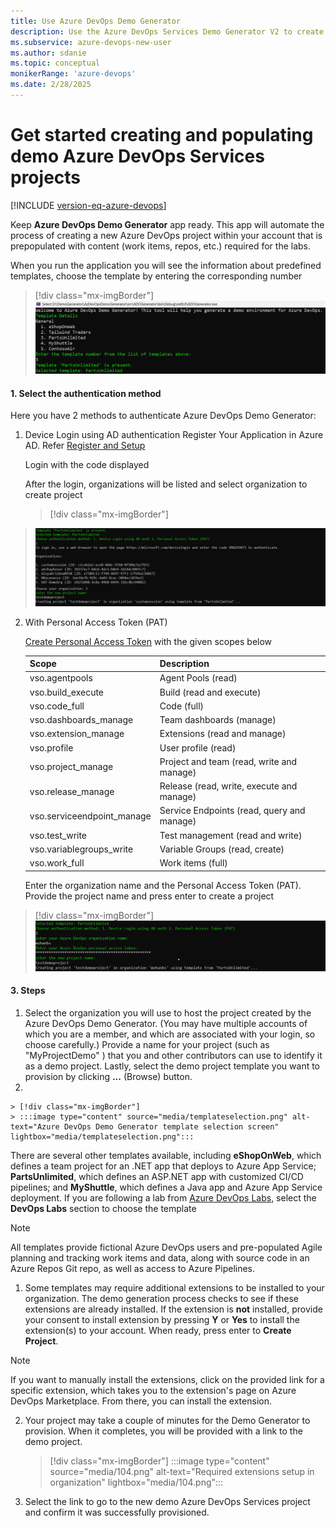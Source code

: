 ```yaml
---
title: Use Azure DevOps Demo Generator
description: Use the Azure DevOps Services Demo Generator V2 to create and populate a demo project
ms.subservice: azure-devops-new-user
ms.author: sdanie
ms.topic: conceptual
monikerRange: 'azure-devops'
ms.date: 2/28/2025    
---
```


# Get started creating and populating demo Azure DevOps Services projects

[!INCLUDE [version-eq-azure-devops](../includes/version-eq-azure-devops.md)] 

Keep **Azure DevOps Demo Generator** app ready. This app will automate the process of creating a new Azure DevOps project within your account that is prepopulated with content (work items, repos, etc.) required for the labs. 

When you run the application you will see the information about predefined templates, choose the template by entering the corresponding number

> [!div class="mx-imgBorder"]
> [![Demo Generator Template Details](../demo-gen/media/101.png "Demo Generator Template Details")](../demo-gen/media/101.png#lightbox)

#### 1. Select the authentication method

Here you have 2 methods to authenticate Azure DevOps Demo Generator:

1. Device Login using AD authentication
Register Your Application in Azure AD. Refer <a href="https://azuredevopslabs.com/labs/azuredevops/appregister">Register and Setup</a>

   Login with the code displayed

   After the login, organizations will be listed and select organization to create project

   > [!div class="mx-imgBorder"]
> [![Demo Generator Template Details](../demo-gen/media/102.png "Demo Generator Template Details")](../demo-gen/media/102.png#lightbox)

2. With Personal Access Token (PAT)

   <a href="https://learn.microsoft.com/en-us/azure/devops/organizations/accounts/use-personal-access-tokens-to-authenticate?view=azure-devops&tabs=Windows#create-a-pat" target="_blank">Create Personal Access Token</a> with the given scopes below

   | Scope                      | Description                                |
   | -------------------------- | ------------------------------------------ |
   | vso.agentpools             | Agent Pools (read)                         |
   | vso.build_execute          | Build (read and execute)                   |
   | vso.code_full              | Code (full)                                |
   | vso.dashboards_manage      | Team dashboards (manage)                   |
   | vso.extension_manage       | Extensions (read and manage)               |
   | vso.profile                | User profile (read)                        |
   | vso.project_manage         | Project and team (read, write and manage)  |
   | vso.release_manage         | Release (read, write, execute and manage)  |
   | vso.serviceendpoint_manage | Service Endpoints (read, query and manage) |
   | vso.test_write             | Test management (read and write)           |
   | vso.variablegroups_write   | Variable Groups (read, create)             |
   | vso.work_full              | Work items (full)                          |

   Enter the organization name and the Personal Access Token (PAT). Provide the project name and press enter to create a project

> [!div class="mx-imgBorder"]
> [![Authenticating the app using Personal Access Token(PAT)](../demo-gen/media/103.png "Authenticating the app using Personal Access Token(PAT)")](../demo-gen/media/103.png#lightbox)

#### 3. Steps

1. Select the organization you will use to host the project created by the Azure DevOps Demo Generator. (You may have multiple accounts of which you are a member, and which are associated with your login, so choose carefully.) Provide a name for your project (such as "MyProjectDemo" ) that you and other contributors can use to identify it as a demo project. Lastly, select the demo project template you want to provision by clicking **...** (Browse) button.
1. 

    > [!div class="mx-imgBorder"]
    > :::image type="content" source="media/templateselection.png" alt-text="Azure DevOps Demo Generator template selection screen" lightbox="media/templateselection.png":::

There are several other templates available, including **eShopOnWeb**, which defines a team project for an .NET app that deploys to Azure App Service; **PartsUnlimited**, which defines an ASP.NET app with customized CI/CD pipelines; and **MyShuttle**, which defines a Java app and Azure App Service deployment. If you are following a lab from [Azure DevOps Labs](https://www.azuredevopslabs.com), select the **DevOps Labs** section to choose the template

> [!NOTE]
> All  templates provide fictional Azure DevOps users and pre-populated Agile planning and tracking work items and data, along with source code in an Azure Repos Git repo, as well as access to Azure Pipelines.
1. Some templates may require additional extensions to be installed to your organization. The demo generation process checks to see if these extensions are already installed. If the extension is **not** installed, provide your consent to install extension by pressing **Y** or **Yes** to install the extension(s) to your account. When ready, press enter to **Create Project**.

> [!NOTE]
> If you want to manually install the extensions,  click on the provided link for a specific extension, which takes you to the extension's page on Azure DevOps Marketplace. From there, you can install the extension.

2. Your project may take a couple of minutes for the Demo Generator to provision. When it completes, you will be provided with a link to the demo project.

    > [!div class="mx-imgBorder"]
    > :::image type="content" source="media/104.png" alt-text="Required extensions setup in organization" lightbox="media/104.png":::
1. Select the link to go to the new demo Azure DevOps Services project and confirm it was successfully provisioned.
